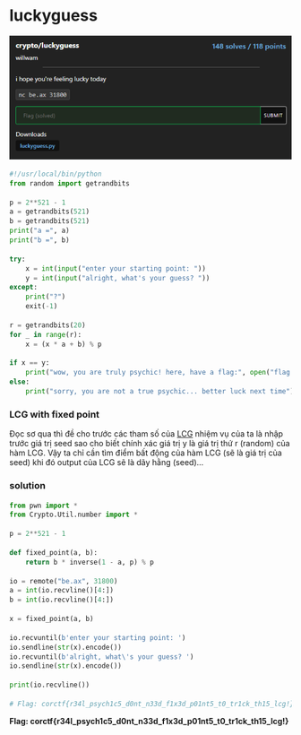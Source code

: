 # luckyguess

![luckyguess](../_img/2.png)

```python
#!/usr/local/bin/python
from random import getrandbits

p = 2**521 - 1
a = getrandbits(521)
b = getrandbits(521)
print("a =", a)
print("b =", b)

try:
    x = int(input("enter your starting point: "))
    y = int(input("alright, what's your guess? "))
except:
    print("?")
    exit(-1)

r = getrandbits(20)
for _ in range(r):
    x = (x * a + b) % p

if x == y:
    print("wow, you are truly psychic! here, have a flag:", open("flag.txt").read())
else:
    print("sorry, you are not a true psychic... better luck next time")
```

### LCG with fixed point

Đọc sơ qua thì đề cho trước các tham số của [LCG](https://en.wikipedia.org/wiki/Linear_congruential_generator) nhiệm vụ của ta là nhập trước giá trị seed sao cho biết chính xác giá trị y là giá trị thứ r (random) của hàm LCG. Vậy ta chỉ cần tìm điểm bất động của hàm LCG (sẽ là giá trị của seed) khi đó output của LCG sẽ là dãy hằng (seed)...

### solution

```python
from pwn import *
from Crypto.Util.number import *

p = 2**521 - 1

def fixed_point(a, b):
    return b * inverse(1 - a, p) % p

io = remote("be.ax", 31800)
a = int(io.recvline()[4:])
b = int(io.recvline()[4:])
        
x = fixed_point(a, b)

io.recvuntil(b'enter your starting point: ')
io.sendline(str(x).encode())
io.recvuntil(b'alright, what\'s your guess? ')
io.sendline(str(x).encode())

print(io.recvline())

# Flag: corctf{r34l_psych1c5_d0nt_n33d_f1x3d_p01nt5_t0_tr1ck_th15_lcg!}
```

**Flag: corctf{r34l_psych1c5_d0nt_n33d_f1x3d_p01nt5_t0_tr1ck_th15_lcg!}**